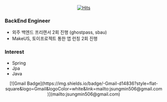 <div align=center>

[![Hits](https://hits.seeyoufarm.com/api/count/incr/badge.svg?url=https%3A%2F%2Fgithub.com%2Fzzsza)](https://hits.seeyoufarm.com) 

</div>

### BackEnd Engineer
- 외주 백엔드 프리랜서 2회 진행 (ghostpass, sbau)
- MakeUS, 토이프로젝트 통한 앱 런칭 2회 진행 

### Interest
- Spring
- Jpa
- Java

<div align=center>
[![Gmail Badge](https://img.shields.io/badge/-Gmail-d14836?style=flat-square&logo=Gmail&logoColor=white&link=mailto:jsungmin506@gmail.com)](mailto:jsungmin506@gmail.com)
</div>
